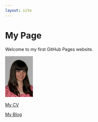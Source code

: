 ```yaml
---
layout: site
---
```

# My Page
Welcome to my first GitHub Pages website.

![Link to picture](images/foto.jpg)

[My CV](cv)

[My Blog](blog)
